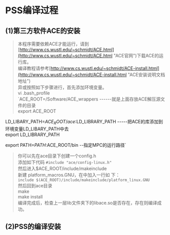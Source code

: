# PSS编译过程  
## (1)第三方软件ACE的安装  
> 本程序需要依赖ACE才能运行，请到[http://www.cs.wustl.edu/~schmidt/ACE.html](http://www.cs.wustl.edu/~schmidt/ACE.html "ACE官网")下载ACE的运行库。  
> 编译教程请参考[http://www.cs.wustl.edu/~schmidt/ACE-install.html](http://www.cs.wustl.edu/~schmidt/ACE-install.html "ACE安装说明文档地址")  
> 异或按照如下步骤进行，首先添加环境变量。  
> vi .bash_profile  
> `ACE_ROOT=/Software/ACE_wrappers      ------就是上面存放ACE解压源文件的目录  
export ACE_ROOT  

LD_LIBARY_PATH=$ACE_ROOT/ace:$LD_LIBRARY_PATH   -----把ACE的库添加到环境变量LD_LIBARY_PATH中去   
export LD_LIBRARY_PATH  

export PATH=$PATH:$ACE_ROOT/bin  --指定MPC的运行路径`    
> 你可以先在ace目录下创建一个config.h  
> 添加如下代码
> `#include "ace/config-linux.h"`    
> 然后进入$ACE_ROOT/include/makeinclude  
> 新建 platform_macros.GNU，在中加入一行如 下：  
> `include $(ACE_ROOT)/include/makeinclude/platform_linux.GNU`  
> 然后回到ace目录  
> make  
> make install  
> 编译完成后，检查上一层lib文件夹下的libace.so是否存在，存在则编译成功。  
## (2)PSS的编译安装  



